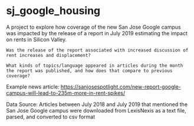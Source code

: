 # sj_google_housing

A project to explore how coverage of the new San Jose Google campus was impacted by the release of a report in July 2019 estimating the impact on rents in Silicon Valley.

    Was the release of the report associated with increased discussion of rent increases and displacement?

    What kinds of topics/language appeared in articles during the month the report was published, and how does that compare to previous coverage?

Example news article: https://sanjosespotlight.com/new-report-google-campus-will-lead-to-235m-more-in-rent-spikes/

Data Source: Articles between July 2018 and July 2019 that mentioned the San Jose Google campus were downloaded from LexisNexis as a text file, parsed, and converted to csv format
